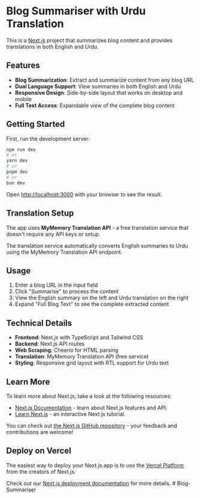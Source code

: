 # Blog Summariser with Urdu Translation

This is a [Next.js](https://nextjs.org) project that summarizes blog content and provides translations in both English and Urdu.

## Features

- **Blog Summarization**: Extract and summarize content from any blog URL
- **Dual Language Support**: View summaries in both English and Urdu
- **Responsive Design**: Side-by-side layout that works on desktop and mobile
- **Full Text Access**: Expandable view of the complete blog content

## Getting Started

First, run the development server:

```bash
npm run dev
# or
yarn dev
# or
pnpm dev
# or
bun dev
```

Open [http://localhost:3000](http://localhost:3000) with your browser to see the result.

## Translation Setup

The app uses **MyMemory Translation API** - a free translation service that doesn't require any API keys or setup.

The translation service automatically converts English summaries to Urdu using the MyMemory Translation API endpoint.

## Usage

1. Enter a blog URL in the input field
2. Click "Summarise" to process the content
3. View the English summary on the left and Urdu translation on the right
4. Expand "Full Blog Text" to see the complete extracted content

## Technical Details

- **Frontend**: Next.js with TypeScript and Tailwind CSS
- **Backend**: Next.js API routes
- **Web Scraping**: Cheerio for HTML parsing
- **Translation**: MyMemory Translation API (free service)
- **Styling**: Responsive grid layout with RTL support for Urdu text

## Learn More

To learn more about Next.js, take a look at the following resources:

- [Next.js Documentation](https://nextjs.org/docs) - learn about Next.js features and API.
- [Learn Next.js](https://nextjs.org/learn) - an interactive Next.js tutorial.

You can check out [the Next.js GitHub repository](https://github.com/vercel/next.js) - your feedback and contributions are welcome!

## Deploy on Vercel

The easiest way to deploy your Next.js app is to use the [Vercel Platform](https://vercel.com/new?utm_medium=default-template&filter=next.js&utm_source=create-next-app&utm_campaign=create-next-app-readme) from the creators of Next.js.

Check out our [Next.js deployment documentation](https://nextjs.org/docs/app/building-your-application/deploying) for more details.
#   B l o g - S u m m a r i s e r  
 